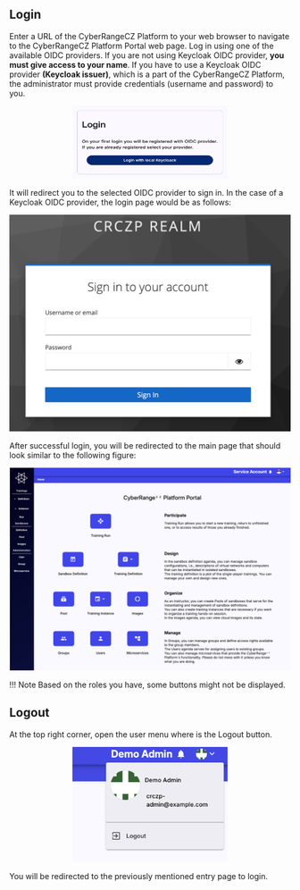 ## Login

Enter a URL of the CyberRangeCZ Platform to your web browser to navigate to the CyberRangeCZ Platform Portal web page. Log in using one of the available OIDC providers. If you are not using Keycloak OIDC provider, **you must give access to your name**. If you have to use a Keycloak OIDC provider **(Keycloak issuer)**, which is a part of the CyberRangeCZ Platform, the administrator must provide credentials (username and password) to you.
<p align="center">
  <img height="130" src="../../img/user-guide-basic/login-and-logout/login-keycloak-issuer.png" style="width: 55%;">
</p>

It will redirect you to the selected OIDC provider to sign in. In the case of a Keycloak OIDC provider, the login page would be as follows:

![keycloak-issuer](../img/user-guide-basic/login-and-logout/keycloak-oidc-provider-login-window.png)

After successful login, you will be redirected to the main page that should look similar to the following figure:

![front-page](../img/user-guide-basic/login-and-logout/portal-home-page.png)

!!! Note
    Based on the roles you have, some buttons might not be displayed.

## Logout

At the top right corner, open the user menu where is the Logout button.
<p align="center">
  <img  src="../../img/user-guide-basic/login-and-logout/logout-panel.png" style="width: 55%;">
</p>

You will be redirected to the previously mentioned entry page to login.
